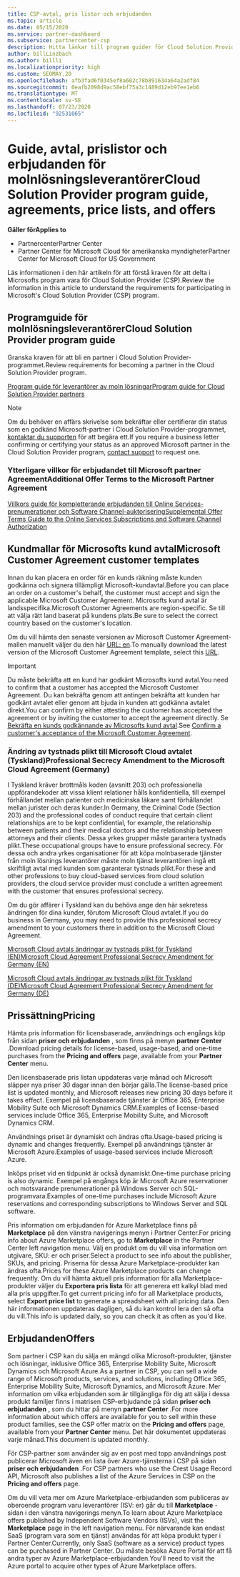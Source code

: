 ```yaml
---
title: CSP-avtal, pris listor och erbjudanden
ms.topic: article
ms.date: 05/15/2020
ms.service: partner-dashboard
ms.subservice: partnercenter-csp
description: Hitta länkar till program guider för Cloud Solution Provider, partner avtal, kund avtal, pris listor och erbjudanden.
author: billLinzbach
ms.author: billli
ms.localizationpriority: high
ms.custom: SEOMAY.20
ms.openlocfilehash: afb3fad6f0345ef8a602c78b891634a64a2adf84
ms.sourcegitcommit: 0eafb2098d9ac58ebf75a3c1489d12eb97ee1eb6
ms.translationtype: MT
ms.contentlocale: sv-SE
ms.lasthandoff: 07/23/2020
ms.locfileid: "92531065"
---
```

# <a name="cloud-solution-provider-program-guide-agreements-price-lists-and-offers"></a><span data-ttu-id="286f7-103">Guide, avtal, prislistor och erbjudanden för molnlösningsleverantörer</span><span class="sxs-lookup"><span data-stu-id="286f7-103">Cloud Solution Provider program guide, agreements, price lists, and offers</span></span>

<span data-ttu-id="286f7-104">**Gäller för**</span><span class="sxs-lookup"><span data-stu-id="286f7-104">**Applies to**</span></span>

- <span data-ttu-id="286f7-105">Partnercenter</span><span class="sxs-lookup"><span data-stu-id="286f7-105">Partner Center</span></span>
- <span data-ttu-id="286f7-106">Partner Center för Microsoft Cloud för amerikanska myndigheter</span><span class="sxs-lookup"><span data-stu-id="286f7-106">Partner Center for Microsoft Cloud for US Government</span></span>


<span data-ttu-id="286f7-107">Läs informationen i den här artikeln för att förstå kraven för att delta i Microsofts program vara för Cloud Solution Provider (CSP).</span><span class="sxs-lookup"><span data-stu-id="286f7-107">Review the information in this article to understand the requirements for participating in Microsoft's Cloud Solution Provider (CSP) program.</span></span>

## <a name="cloud-solution-provider-program-guide"></a><span data-ttu-id="286f7-108">Programguide för molnlösningsleverantörer</span><span class="sxs-lookup"><span data-stu-id="286f7-108">Cloud Solution Provider program guide</span></span>

<span data-ttu-id="286f7-109">Granska kraven för att bli en partner i Cloud Solution Provider-programmet.</span><span class="sxs-lookup"><span data-stu-id="286f7-109">Review requirements for becoming a partner in the Cloud Solution Provider program.</span></span>

[<span data-ttu-id="286f7-110">Program guide för leverantörer av moln lösningar</span><span class="sxs-lookup"><span data-stu-id="286f7-110">Program guide for Cloud Solution Provider partners</span></span>](https://go.microsoft.com/fwlink/p/?LinkId=617100)

>[!Note]
><span data-ttu-id="286f7-111">Om du behöver en affärs skrivelse som bekräftar eller certifierar din status som en godkänd Microsoft-partner i Cloud Solution Provider-programmet, [kontaktar du supporten](https://partner.microsoft.com/pcv/servicerequests/create) för att begära ett.</span><span class="sxs-lookup"><span data-stu-id="286f7-111">If you require a business letter confirming or certifying your status as an approved Microsoft partner in the Cloud Solution Provider program, [contact support](https://partner.microsoft.com/pcv/servicerequests/create) to request one.</span></span>

### <a name="additional-offer-terms-to-the-microsoft-partner-agreement"></a><span data-ttu-id="286f7-112">Ytterligare villkor för erbjudandet till Microsoft partner Agreement</span><span class="sxs-lookup"><span data-stu-id="286f7-112">Additional Offer Terms to the Microsoft Partner Agreement</span></span>

[<span data-ttu-id="286f7-113">Villkors guide för kompletterande erbjudanden till Online Services-prenumerationer och Software Channel-auktorisering</span><span class="sxs-lookup"><span data-stu-id="286f7-113">Supplemental Offer Terms Guide to the Online Services Subscriptions and Software Channel Authorization</span></span>](https://query.prod.cms.rt.microsoft.com/cms/api/am/binary/RE3NOo7)

## <a name="microsoft-customer-agreement-customer-templates"></a><span data-ttu-id="286f7-114">Kundmallar för Microsofts kund avtal</span><span class="sxs-lookup"><span data-stu-id="286f7-114">Microsoft Customer Agreement customer templates</span></span>

<span data-ttu-id="286f7-115">Innan du kan placera en order för en kunds räkning måste kunden godkänna och signera tillämpligt Microsoft-kundavtal.</span><span class="sxs-lookup"><span data-stu-id="286f7-115">Before you can place an order on a customer's behalf, the customer must accept and sign the applicable Microsoft Customer Agreement.</span></span> <span data-ttu-id="286f7-116">Microsofts kund avtal är landsspecifika.</span><span class="sxs-lookup"><span data-stu-id="286f7-116">Microsoft Customer Agreements are region-specific.</span></span> <span data-ttu-id="286f7-117">Se till att välja rätt land baserat på kundens plats.</span><span class="sxs-lookup"><span data-stu-id="286f7-117">Be sure to select the correct country based on the customer's location.</span></span>

<span data-ttu-id="286f7-118">Om du vill hämta den senaste versionen av Microsoft Customer Agreement-mallen manuellt väljer du den här [URL: en](https://aka.ms/customeragreement).</span><span class="sxs-lookup"><span data-stu-id="286f7-118">To manually download the latest version of the Microsoft Customer Agreement template, select this [URL](https://aka.ms/customeragreement).</span></span>

>[!IMPORTANT]
><span data-ttu-id="286f7-119">Du måste bekräfta att en kund har godkänt Microsofts kund avtal.</span><span class="sxs-lookup"><span data-stu-id="286f7-119">You need to confirm that a customer has accepted the Microsoft Customer Agreement.</span></span> <span data-ttu-id="286f7-120">Du kan bekräfta genom att antingen bekräfta att kunden har godkänt avtalet eller genom att bjuda in kunden att godkänna avtalet direkt.</span><span class="sxs-lookup"><span data-stu-id="286f7-120">You can confirm by either attesting the customer has accepted the agreement or by inviting the customer to accept the agreement directly.</span></span> <span data-ttu-id="286f7-121">Se [Bekräfta en kunds godkännande av Microsofts kund avtal](confirm-customer-agreement.md).</span><span class="sxs-lookup"><span data-stu-id="286f7-121">See [Confirm a customer's acceptance of the Microsoft Customer Agreement](confirm-customer-agreement.md).</span></span>

### <a name="professional-secrecy-amendment-to-the-microsoft-cloud-agreement-germany"></a><span data-ttu-id="286f7-122">Ändring av tystnads plikt till Microsoft Cloud avtalet (Tyskland)</span><span class="sxs-lookup"><span data-stu-id="286f7-122">Professional Secrecy Amendment to the Microsoft Cloud Agreement (Germany)</span></span>

<span data-ttu-id="286f7-123">I Tyskland kräver brottmåls koden (avsnitt 203) och professionella uppförandekoder att vissa klient relationer hålls konfidentiella, till exempel förhållandet mellan patienter och medicinska läkare samt förhållandet mellan jurister och deras kunder.</span><span class="sxs-lookup"><span data-stu-id="286f7-123">In Germany, the Criminal Code (Section 203) and the professional codes of conduct require that certain client relationships are to be kept confidential, for example, the relationship between patients and their medical doctors and the relationship between attorneys and their clients.</span></span> <span data-ttu-id="286f7-124">Dessa yrkes grupper måste garantera tystnads plikt.</span><span class="sxs-lookup"><span data-stu-id="286f7-124">These occupational groups have to ensure professional secrecy.</span></span> <span data-ttu-id="286f7-125">För dessa och andra yrkes organisationer för att köpa molnbaserade tjänster från moln lösnings leverantörer måste moln tjänst leverantören ingå ett skriftligt avtal med kunden som garanterar tystnads plikt.</span><span class="sxs-lookup"><span data-stu-id="286f7-125">For these and other professions to buy cloud-based services from cloud solution providers, the cloud service provider must conclude a written agreement with the customer that ensures professional secrecy.</span></span>

<span data-ttu-id="286f7-126">Om du gör affärer i Tyskland kan du behöva ange den här sekretess ändringen för dina kunder, förutom Microsoft Cloud avtalet.</span><span class="sxs-lookup"><span data-stu-id="286f7-126">If you do business in Germany, you may need to provide this professional secrecy amendment to your customers there in addition to the Microsoft Cloud Agreement.</span></span>

[<span data-ttu-id="286f7-127">Microsoft Cloud avtals ändringar av tystnads plikt för Tyskland (EN)</span><span class="sxs-lookup"><span data-stu-id="286f7-127">Microsoft Cloud Agreement Professional Secrecy Amendment for Germany (EN)</span></span>](https://go.microsoft.com/fwlink/?linkid=2030827&clcid=0x409)

[<span data-ttu-id="286f7-128">Microsoft Cloud avtals ändringar av tystnads plikt för Tyskland (DE)</span><span class="sxs-lookup"><span data-stu-id="286f7-128">Microsoft Cloud Agreement Professional Secrecy Amendment for Germany (DE)</span></span>](https://go.microsoft.com/fwlink/?linkid=2030827&clcid=0x407)

## <a name="pricing"></a><span data-ttu-id="286f7-129">Prissättning</span><span class="sxs-lookup"><span data-stu-id="286f7-129">Pricing</span></span>

<span data-ttu-id="286f7-130">Hämta pris information för licensbaserade, användnings och engångs köp från sidan **priser och erbjudanden** , som finns på menyn **partner Center** .</span><span class="sxs-lookup"><span data-stu-id="286f7-130">Download pricing details for license-based, usage-based, and one-time purchases from the **Pricing and offers** page, available from your **Partner Center** menu.</span></span>

<span data-ttu-id="286f7-131">Den licensbaserade pris listan uppdateras varje månad och Microsoft släpper nya priser 30 dagar innan den börjar gälla.</span><span class="sxs-lookup"><span data-stu-id="286f7-131">The license-based price list is updated monthly, and Microsoft releases new pricing 30 days before it takes effect.</span></span> <span data-ttu-id="286f7-132">Exempel på licensbaserade tjänster är Office 365, Enterprise Mobility Suite och Microsoft Dynamics CRM.</span><span class="sxs-lookup"><span data-stu-id="286f7-132">Examples of license-based services include Office 365, Enterprise Mobility Suite, and Microsoft Dynamics CRM.</span></span> 

<span data-ttu-id="286f7-133">Användnings priset är dynamiskt och ändras ofta.</span><span class="sxs-lookup"><span data-stu-id="286f7-133">Usage-based pricing is dynamic and changes frequently.</span></span> <span data-ttu-id="286f7-134">Exempel på användnings tjänster är Microsoft Azure.</span><span class="sxs-lookup"><span data-stu-id="286f7-134">Examples of usage-based services include Microsoft Azure.</span></span>

<span data-ttu-id="286f7-135">Inköps priset vid en tidpunkt är också dynamiskt.</span><span class="sxs-lookup"><span data-stu-id="286f7-135">One-time purchase pricing is also dynamic.</span></span> <span data-ttu-id="286f7-136">Exempel på engångs köp är Microsoft Azure reservationer och motsvarande prenumerationer på Windows Server och SQL-programvara.</span><span class="sxs-lookup"><span data-stu-id="286f7-136">Examples of one-time purchases include Microsoft Azure reservations and corresponding subscriptions to Windows Server and SQL software.</span></span>

<span data-ttu-id="286f7-137">Pris information om erbjudanden för Azure Marketplace finns på **Marketplace** på den vänstra navigerings menyn i Partner Center.</span><span class="sxs-lookup"><span data-stu-id="286f7-137">For pricing info about Azure Marketplace offers, go to **Marketplace** in the Partner Center left navigation menu.</span></span> <span data-ttu-id="286f7-138">Välj en produkt om du vill visa information om utgivare, SKU: er och priser.</span><span class="sxs-lookup"><span data-stu-id="286f7-138">Select a product to see info about the publisher, SKUs, and pricing.</span></span> <span data-ttu-id="286f7-139">Priserna för dessa Azure Marketplace-produkter kan ändras ofta.</span><span class="sxs-lookup"><span data-stu-id="286f7-139">Prices for these Azure Marketplace products can change frequently.</span></span> <span data-ttu-id="286f7-140">Om du vill hämta aktuell pris information för alla Marketplace-produkter väljer du **Exportera pris lista** för att generera ett kalkyl blad med alla pris uppgifter.</span><span class="sxs-lookup"><span data-stu-id="286f7-140">To get current pricing info for all Marketplace products, select **Export price list** to generate a spreadsheet with all pricing data.</span></span> <span data-ttu-id="286f7-141">Den här informationen uppdateras dagligen, så du kan kontrol lera den så ofta du vill.</span><span class="sxs-lookup"><span data-stu-id="286f7-141">This info is updated daily, so you can check it as often as you'd like.</span></span>

## <a name="offers"></a><span data-ttu-id="286f7-142">Erbjudanden</span><span class="sxs-lookup"><span data-stu-id="286f7-142">Offers</span></span>

<span data-ttu-id="286f7-143">Som partner i CSP kan du sälja en mängd olika Microsoft-produkter, tjänster och lösningar, inklusive Office 365, Enterprise Mobility Suite, Microsoft Dynamics och Microsoft Azure.</span><span class="sxs-lookup"><span data-stu-id="286f7-143">As a partner in CSP, you can sell a wide range of Microsoft products, services, and solutions, including Office 365, Enterprise Mobility Suite, Microsoft Dynamics, and Microsoft Azure.</span></span> <span data-ttu-id="286f7-144">Mer information om vilka erbjudanden som är tillgängliga för dig att sälja i dessa produkt familjer finns i matrisen CSP-erbjudande på sidan **priser och erbjudanden** , som du hittar på menyn **partner Center** .</span><span class="sxs-lookup"><span data-stu-id="286f7-144">For more information about which offers are available for you to sell within these product families, see the CSP offer matrix on the **Pricing and offers** page, available from your **Partner Center** menu.</span></span> <span data-ttu-id="286f7-145">Det här dokumentet uppdateras varje månad.</span><span class="sxs-lookup"><span data-stu-id="286f7-145">This document is updated monthly.</span></span>

<span data-ttu-id="286f7-146">För CSP-partner som använder sig av en post med topp användnings post publicerar Microsoft även en lista över Azure-tjänsterna i CSP på sidan **priser och erbjudanden** .</span><span class="sxs-lookup"><span data-stu-id="286f7-146">For CSP partners who use the Crest Usage Record API, Microsoft also publishes a list of the Azure Services in CSP on the **Pricing and offers** page.</span></span>

<span data-ttu-id="286f7-147">Om du vill veta mer om Azure Marketplace-erbjudanden som publiceras av oberoende program varu leverantörer (ISV: er) går du till **Marketplace** -sidan i den vänstra navigerings menyn.</span><span class="sxs-lookup"><span data-stu-id="286f7-147">To learn about Azure Marketplace offers published by Independent Software Vendors  (ISVs), visit the **Marketplace** page in the left navigation menu.</span></span> <span data-ttu-id="286f7-148">För närvarande kan endast SaaS (program vara som en tjänst) användas för att köpa produkt typer i Partner Center.</span><span class="sxs-lookup"><span data-stu-id="286f7-148">Currently, only SaaS (software as a service) product types can be purchased in Partner Center.</span></span> <span data-ttu-id="286f7-149">Du måste besöka Azure Portal för att få andra typer av Azure Marketplace-erbjudanden.</span><span class="sxs-lookup"><span data-stu-id="286f7-149">You'll need to visit the Azure portal to acquire other types of Azure Marketplace offers.</span></span>
